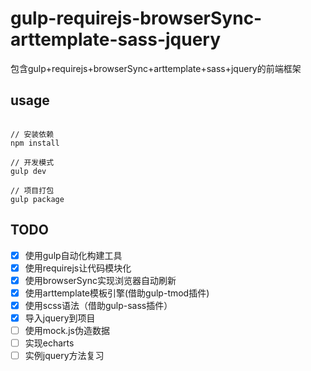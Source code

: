 # gulp-requirejs-browserSync-arttemplate-sass-jquery
包含gulp+requirejs+browserSync+arttemplate+sass+jquery的前端框架
## usage
<pre><code>
// 安装依赖
npm install

// 开发模式
gulp dev

// 项目打包
gulp package
</code></pre>
## TODO
- [x] 使用gulp自动化构建工具
- [x] 使用requirejs让代码模块化
- [x] 使用browserSync实现浏览器自动刷新
- [x] 使用arttemplate模板引擎(借助gulp-tmod插件)
- [x] 使用scss语法（借助gulp-sass插件）
- [x] 导入jquery到项目
- [ ] 使用mock.js伪造数据
- [ ] 实现echarts
- [ ] 实例jquery方法复习
